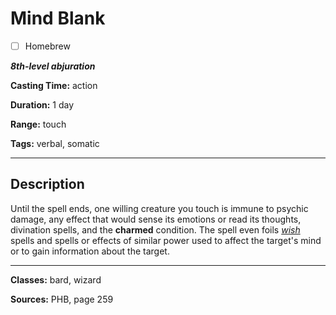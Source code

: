 # Mind Blank

- [ ] Homebrew

***8th-level abjuration***

**Casting Time:** action

**Duration:** 1 day

**Range:** touch

**Tags:** verbal, somatic

---

## Description
Until the spell ends, one willing creature you touch is immune to psychic damage, any effect that would sense its emotions or read its thoughts, divination spells, and the **charmed** condition. The spell even foils [*wish*](./wish) spells and spells or effects of similar power used to affect the target's mind or to gain information about the target.

---

**Classes:** bard, wizard

**Sources:** PHB, page 259
